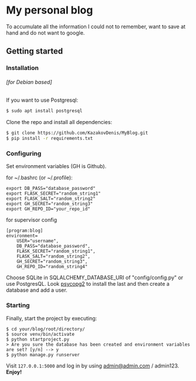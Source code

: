 # My personal blog 
To accumulate all the information I could not to remember, want to save at hand and do not want to google.

## Getting started
### Installation
###### [for Debian based]
If you want to use Postgresql:
```sh
$ sudo apt install postgresql
```
Clone the repo and install all dependencies:
```sh
$ git clone https://github.com/KazakovDenis/MyBlog.git
$ pip install -r requirements.txt
```
### Configuring
Set environment variables (GH is Github). 

for ~/.bashrc (or ~/.profile):
```
export DB_PASS="database_password"
export FLASK_SECRET="random_string1"
export FLASK_SALT="random_string2"
export GH_SECRET="random_string3"
export GH_REPO_ID="your_repo_id"
```
for supervisor config
```
[program:blog]
environment=
    USER="username",
    DB_PASS="database_password",
    FLASK_SECRET="random_string1",
    FLASK_SALT="random_string2",
    GH_SECRET="random_string3",
    GH_REPO_ID="random_string4"
```
Choose SQLite in SQLALCHEMY_DATABASE_URI of "config/config.py" or use PostgresQL.
Look [psycopg2](https://pypi.org/project/psycopg2/) to install the last and then create a database and add a user. 

### Starting
Finally, start the project by executing:
```shell script
$ cd your/blog/root/directory/
$ source venv/bin/activate
$ python startproject.py
> Are you sure the database has been created and environment variables are set? [y/n] --> y
$ python manage.py runserver
```
Visit `127.0.0.1:5000` and log in by using admin@admin.com / admin123.
**Enjoy!**

